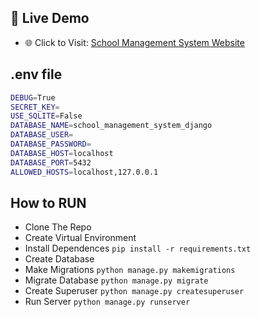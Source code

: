 ## 🚀 Live Demo
- 🌐 Click to Visit: [School Management System Website](https://school-management-simple.onrender.com/)

## .env file
```bash
DEBUG=True
SECRET_KEY=
USE_SQLITE=False
DATABASE_NAME=school_management_system_django
DATABASE_USER=
DATABASE_PASSWORD=
DATABASE_HOST=localhost
DATABASE_PORT=5432
ALLOWED_HOSTS=localhost,127.0.0.1
```

## How to RUN

- Clone The Repo
- Create Virtual Environment
- Install Dependences `pip install -r requirements.txt`
- Create Database
- Make Migrations `python manage.py makemigrations`
- Migrate Database `python manage.py migrate`
- Create Superuser `python manage.py createsuperuser`
- Run Server `python manage.py runserver`